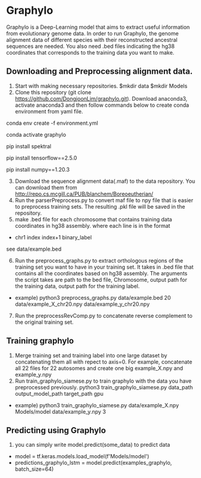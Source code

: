 # Graphylo
Graphylo is a Deep-Learning model that aims to extract useful information from evolutionary genome data. In order to run Graphylo, the genome alignment data of different species with their reconstructed ancestral sequences are needed. You also need .bed files indicating the hg38 coordinates that corresponds to the training data you want to make.

## Downloading and Preprocessing alignment data.
1. Start with making necessary repositories. $mkdir data   $mkdir Models 
2. Clone this repository (git clone https://github.com/DongjoonLim/graphylo.git). Download anaconda3, activate anaconda3 and then follow commands below to create conda environment from yaml file. 

conda env create -f environment.yml

conda activate graphylo

pip install spektral

pip install tensorflow==2.5.0

pip install numpy==1.20.3

3. Download the sequence alignment data(.maf) to the data repository. You can download them from http://repo.cs.mcgill.ca/PUB/blanchem/Boreoeutherian/
4. Run the parserPreprocess.py to convert maf file to npy file that is easier to preprocess training sets. The resulting .pkl file will be saved in the repository.
5. make .bed file for each chromosome that contains training data coordinates in hg38 assembly. where each line is in the format

* chr1    index    index+1    binary_label 

see data/example.bed

6. Run the preprocess_graphs.py to extract orthologous regions of the training set you want to have in your training set. It takes in .bed file that contains all the coordinates based on hg38 assembly. The arguments the script takes are path to the bed file, Chromosome, output path for the training data, output path for the training label. 
* example) python3 preprocess_graphs.py data/example.bed 20 data/example_X_chr20.npy data/example_y_chr20.npy
7. Run the preprocessRevComp.py to concatenate reverse complement to the original training set.

## Training graphylo
1. Merge training set and training label into one large dataset by concatenating them all with repect to axis=0. For example, concatenate all 22 files for 22 autosomes and create one big example_X.npy and example_y.npy
2. Run train_graphylo_siamese.py to train graphylo with the data you have preprocessed previously. python3 train_graphylo_siamese.py data_path output_model_path target_path gpu
* example) python3 train_graphylo_siamese.py data/example_X.npy Models/model data/example_y.npy 3

## Predicting using Graphylo
1. you can simply write model.predict(some_data) to predict data
* model = tf.keras.models.load_model(f'Models/model')
* predictions_graphylo_lstm = model.predict(examples_graphylo, batch_size=64)
